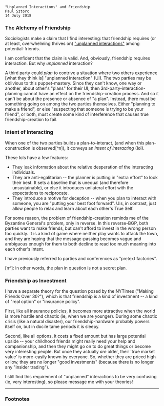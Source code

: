     
    "Unplanned Interactions" and Friendship
    Paul Sztorc
    14 July 2018


### The Alchemy of Friendship

Sociologists make a claim that I find interesting: that friendship requires (or at least, overwhelming thrives on) ["unplanned interactions"](https://www.nytimes.com/2012/07/15/fashion/the-challenge-of-making-friends-as-an-adult.html) among potential-friends.

I am confident that the claim is valid. And, obviously, friendship requires interaction. But why *unplanned* interaction?

A third party could *plan* to contrive a situation where two others experience [what they think is] "unplanned interaction" (UI). The two parties may be oblivious to this puppet-mastery. Since they can't know, one way or another, about other's "plans" for their UI, then 3rd-party-interaction-planning cannot have an effect on the friendship-creation process. And so it can't be about the presence or absence of "a plan". Instead, there must be something going on among the two parties themselves. Either "planning to make a friend", or else "suspecting that someone is trying to be your friend", or both, must create some kind of interference that causes true friendship-creation to fail.

### Intent of Interacting

When one of the two parties builds a plan-to-interact, (and when this plan-construction is observed[^n]), it conveys an *intent of interacting* (IoI).

These IoIs have a few features:

* They leak information about the relative desperation of the interacting individuals.
* They are anti-egalitarian -- the planner is putting in "extra effort" to look their best. It sets a baseline that is unequal (and therefore unsustainable), or else it introduces unilateral effort with the expectations to reciprocate.
* They introduce a motive for deception -- when you plan to interact with someone, you are "putting your best foot forward". UIs, in contrast, just allow people to relax and learn about each other's True Self.

For some reason, the problem of friendship-creation reminds me of the Byzantine General's problem, only in reverse. In this reverse-BGP, both parties want to make friends, but can't afford to invest in the wrong person too quickly. It is a kind of game where neither play wants to attack the town, and they are hoping that the message-passing becomes vague and ambiguous enough for them to both decline to read too much meaning into each other's intent.

I have previously referred to parties and conferences as "pretext factories".

[n^]: In other words, the plan in question is not a secret plan.

### Friendship as Investment

I have a separate theory for the question posed by the NYTimes ("Making Friends Over 30?"), which is that friendship is a kind of investment -- a kind of "real option" or "insurance policy".

First, like all insurance policies, it becomes more attractive when the world is more hostile and chaotic (ie, when we are younger). During some chaotic crisis (like a natural disaster), our friendship-hardware probably powers itself on, but in docile tame periods it is sleepy.

Second, like all options, it costs a fixed amount but has large potential upside -- your childhood friends might really need your help and companionship, and then they might go on to do great things or become very interesting people. But once they actually *are* older, their 'true market value' is more-easily known by everyone. So, whether they are priced high or low, they are no longer "good investments" (because there is no longer any "insider trading").

I still find this requirement of "unplanned" interactions to be very confusing (ie, very interesting), so please message me with your theories!

---

### Footnotes

